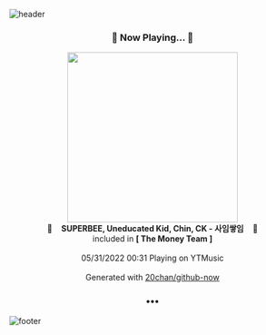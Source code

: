![header](https://capsule-render.vercel.app/api?type=wave&height=170&section=header&text=Hi.%20I'm%20SHIFT&fontColor=090707&fontAlignX=45&fontAlignY=65&fontSize=100)

<h3 align="center">🎵 Now Playing... 🎵</h3>
<p align="center">
  <a href="https://music.youtube.com/watch?v=I-MSIqTVi6s">
    <img width="300" src="https://lh3.googleusercontent.com/R8Fsd-4l0DMzHNP7YnzG09INuSxzHC3flxyq1ciYHXBnLdmx-b_R4gRSGI_VAr4g7nH-s4WtunSQAkg">
  </a>
  <br>
  🎵&nbsp&nbsp&nbsp <b>SUPERBEE, Uneducated Kid, Chin, CK - 사임쌓임</b> &nbsp&nbsp&nbsp🎵
  <br>
  included in <b>[ The Money Team ]</b>
  
  <br />
  <br />
  05/31/2022 00:31 Playing on YTMusic
  <br />
  <br />
  Generated with <a href="https://github.com/20chan/github-now">20chan/github-now</a>
</p>

<h3 align="center">•••</h3>

![footer](https://capsule-render.vercel.app/api?type=wave&height=150&section=footer)
